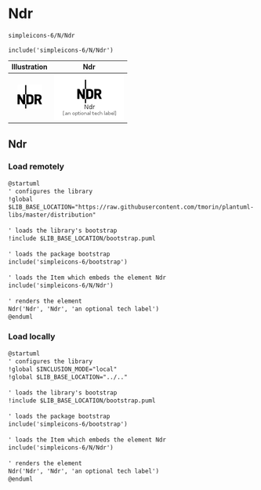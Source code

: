 # Ndr


```text
simpleicons-6/N/Ndr
```

```text
include('simpleicons-6/N/Ndr')
```



| Illustration | Ndr |
| :---: | :---: |
| ![illustration for Illustration](../../simpleicons-6/N/Ndr.png) | ![illustration for Ndr](../../simpleicons-6/N/Ndr.Local.png) |




## Ndr

### Load remotely
```plantuml
@startuml
' configures the library
!global $LIB_BASE_LOCATION="https://raw.githubusercontent.com/tmorin/plantuml-libs/master/distribution"

' loads the library's bootstrap
!include $LIB_BASE_LOCATION/bootstrap.puml

' loads the package bootstrap
include('simpleicons-6/bootstrap')

' loads the Item which embeds the element Ndr
include('simpleicons-6/N/Ndr')

' renders the element
Ndr('Ndr', 'Ndr', 'an optional tech label')
@enduml
```

### Load locally
```plantuml
@startuml
' configures the library
!global $INCLUSION_MODE="local"
!global $LIB_BASE_LOCATION="../.."

' loads the library's bootstrap
!include $LIB_BASE_LOCATION/bootstrap.puml

' loads the package bootstrap
include('simpleicons-6/bootstrap')

' loads the Item which embeds the element Ndr
include('simpleicons-6/N/Ndr')

' renders the element
Ndr('Ndr', 'Ndr', 'an optional tech label')
@enduml
```

